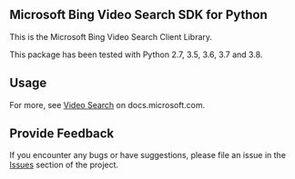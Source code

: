 <!-- Copyright (c) Microsoft Corporation.
 Licensed under the MIT License. -->
## Microsoft Bing Video Search SDK for Python

This is the Microsoft Bing Video Search Client Library.

This package has been tested with Python 2.7, 3.5, 3.6, 3.7 and 3.8.


## Usage

For more, see [Video Search](https://docs.microsoft.com/en-us/bing/search-apis/bing-video-search/overview)
on docs.microsoft.com.

## Provide Feedback

If you encounter any bugs or have suggestions, please file an issue in
the [Issues](https://github.com/microsoft/bing-search-sdk-for-python/issues)
section of the project.

